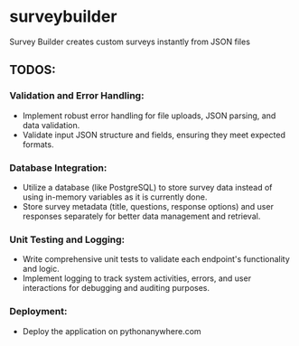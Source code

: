 # surveybuilder

Survey Builder creates custom surveys instantly from JSON files

## TODOS:

### Validation and Error Handling:
- Implement robust error handling for file uploads, JSON parsing, and data validation.
- Validate input JSON structure and fields, ensuring they meet expected formats.

### Database Integration:
- Utilize a database (like PostgreSQL) to store survey data instead of using in-memory variables as it is currently done.
- Store survey metadata (title, questions, response options) and user responses separately for better data management and retrieval.

### Unit Testing and Logging:
- Write comprehensive unit tests to validate each endpoint's functionality and logic.
- Implement logging to track system activities, errors, and user interactions for debugging and auditing purposes.

### Deployment:
- Deploy the application on pythonanywhere.com
